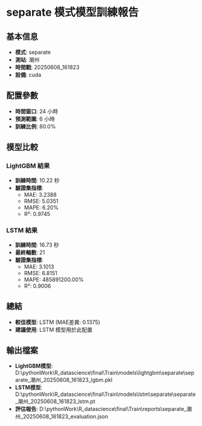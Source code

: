 
# separate 模式模型訓練報告

## 基本信息
- **模式**: separate
- **測站**: 潮州
- **時間戳**: 20250608_161823
- **設備**: cuda

## 配置參數
- **時間窗口**: 24 小時
- **預測範圍**: 6 小時
- **訓練比例**: 80.0%

## 模型比較

### LightGBM 結果

- **訓練時間**: 10.22 秒
- **驗證集指標**:
  - MAE: 3.2388
  - RMSE: 5.0351
  - MAPE: 6.20%
  - R²: 0.9745

### LSTM 結果

- **訓練時間**: 16.73 秒
- **最終輪數**: 21
- **驗證集指標**:
  - MAE: 3.1013
  - RMSE: 6.8151
  - MAPE: 485891200.00%
  - R²: 0.9006

## 總結

- **較佳模型**: LSTM (MAE差異: 0.1375)
- **建議使用**: LSTM 模型用於此配置


## 輸出檔案
- **LightGBM模型**: D:\pythonWork\R_datascience\final\Train\models\lightgbm\separate\separate_潮州_20250608_161823_lgbm.pkl
- **LSTM模型**: D:\pythonWork\R_datascience\final\Train\models\lstm\separate\separate_潮州_20250608_161823_lstm.pt
- **評估報告**: D:\pythonWork\R_datascience\final\Train\reports\separate_潮州_20250608_161823_evaluation.json

